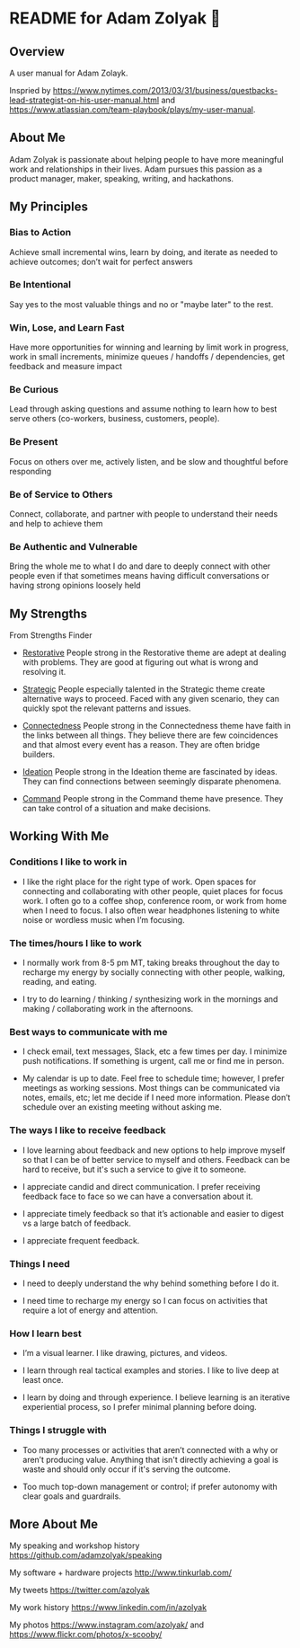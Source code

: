 #  README for Adam Zolyak 👱

## Overview
A user manual for Adam Zolayk.  

Inspried by https://www.nytimes.com/2013/03/31/business/questbacks-lead-strategist-on-his-user-manual.html and https://www.atlassian.com/team-playbook/plays/my-user-manual.

## About Me

Adam Zolyak is passionate about helping people to have more meaningful work and relationships in their lives.  Adam pursues this passion as a product manager, maker, speaking, writing, and hackathons. 

## My Principles

### Bias to Action
Achieve small incremental wins, learn by doing, and iterate as needed to achieve outcomes; don’t wait for perfect answers 

### Be Intentional
Say yes to the most valuable things and no or "maybe later" to the rest. 

### Win, Lose, and Learn Fast
Have more opportunities for winning and learning by limit work in progress, work in small increments, minimize queues / handoffs / dependencies, get feedback and measure impact

### Be Curious
Lead through asking questions and assume nothing to learn how to best serve others (co-workers, business, customers, people).

### Be Present
Focus on others over me, actively listen, and be slow and thoughtful before responding

### Be of Service to Others
Connect, collaborate, and partner with people to understand their needs and help to achieve them

### Be Authentic and Vulnerable
Bring the whole me to what I do and dare to deeply connect with other people even if that sometimes means having difficult conversations or having strong opinions loosely held 

## My Strengths

From Strengths Finder

* [Restorative](https://www.strengthsmining.com/gallup-strengthsfinder/executing-strengths/restorative/) People strong in the Restorative theme are adept at dealing with problems. They are good at figuring out what is wrong and resolving it.

* [Strategic](https://www.strengthsmining.com/gallup-strengthsfinder/strategic-thinking/strategic/) People especially talented in the Strategic theme create alternative ways to proceed. Faced with any given scenario, they can quickly spot the relevant patterns and issues.

* [Connectedness](https://www.strengthsmining.com/gallup-strengthsfinder/relating-strengths/connectedness/) People strong in the Connectedness theme have faith in the links between all things. They believe there are few coincidences and that almost every event has a reason.  They are often bridge builders.

* [Ideation](https://www.strengthsmining.com/gallup-strengthsfinder/strategic-thinking/ideation/) People strong in the Ideation theme are fascinated by ideas. They can find connections between seemingly disparate phenomena.

* [Command](https://www.strengthsmining.com/gallup-strengthsfinder/influencing-strengths/command/) People strong in the Command theme have presence. They can take control of a situation and make decisions.

## Working With Me

### Conditions I like to work in

* I like the right place for the right type of work.  Open spaces for connecting and collaborating with other people, quiet places for focus work.  I often go to a coffee shop, conference room, or work from home when I need to focus.  I also often wear headphones listening to white noise or wordless music when I’m focusing.  

### The times/hours I like to work

* I normally work from 8-5 pm MT, taking breaks throughout the day to recharge my energy by socially connecting with other people, walking, reading, and eating.

* I try to do learning / thinking / synthesizing work in the mornings and making / collaborating work in the afternoons.

### Best ways to communicate with me

* I check email, text messages, Slack, etc a few times per day.  I minimize push notifications.  If something is urgent, call me or find me in person.

* My calendar is up to date.  Feel free to schedule time; however, I prefer meetings as working sessions.  Most things can be communicated via notes, emails, etc; let me decide if I need more information.  Please don’t schedule over an existing meeting without asking me.

### The ways I like to receive feedback

* I love learning about feedback and new options to help improve myself so that I can be of better service to myself and others.  Feedback can be hard to receive, but it's such a service to give it to someone.

* I appreciate candid and direct communication.  I prefer receiving feedback face to face so we can have a conversation about it.

* I appreciate timely feedback so that it’s actionable and easier to digest vs a large batch of feedback.

* I appreciate frequent feedback.  

### Things I need

* I need to deeply understand the why behind something before I do it.

* I need time to recharge my energy so I can focus on activities that require a lot of energy and attention.

### How I learn best

* I’m a visual learner. I like drawing, pictures, and videos.

* I learn through real tactical examples and stories.  I like to live deep at least once.

* I learn by doing and through experience.  I believe learning is an iterative experiential process, so I prefer minimal planning before doing. 

### Things I struggle with

* Too many processes or activities that aren’t connected with a why or aren’t producing value.  Anything that isn't directly achieving a goal is waste and should only occur if it's serving the outcome.

* Too much top-down management or control; if prefer autonomy with clear goals and guardrails.

## More About Me

My speaking and workshop history https://github.com/adamzolyak/speaking

My software + hardware projects http://www.tinkurlab.com/

My tweets https://twitter.com/azolyak

My work history https://www.linkedin.com/in/azolyak

My photos https://www.instagram.com/azolyak/ and https://www.flickr.com/photos/x-scooby/
